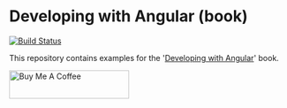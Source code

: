 # Developing with Angular (book)

[![Build Status](https://dev.azure.com/denysvuika/developing-with-angular/_apis/build/status/DenysVuika.developing-with-angular?branchName=master)](https://dev.azure.com/denysvuika/developing-with-angular/_build/latest?definitionId=4&branchName=master)

This repository contains examples for the '[Developing with Angular](https://leanpub.com/developing-with-angular)' book.

<a href="https://www.buymeacoffee.com/denys" target="_blank">
  <img src="https://cdn.buymeacoffee.com/buttons/default-orange.png" alt="Buy Me A Coffee" height="51" width="217">
</a>
